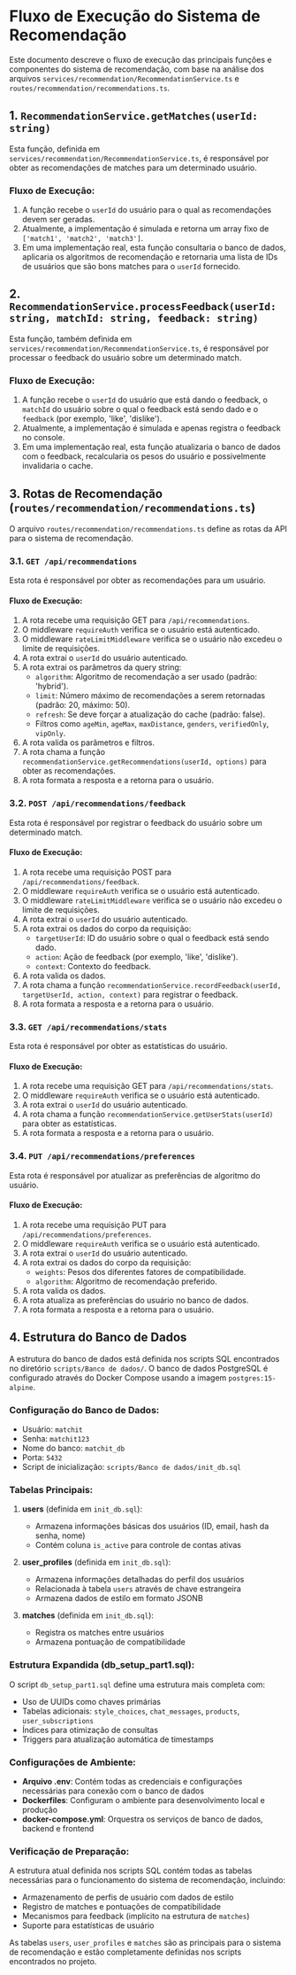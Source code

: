 # Fluxo de Execução do Sistema de Recomendação

Este documento descreve o fluxo de execução das principais funções e componentes do sistema de recomendação, com base na análise dos arquivos `services/recommendation/RecommendationService.ts` e `routes/recommendation/recommendations.ts`.

## 1. `RecommendationService.getMatches(userId: string)`

Esta função, definida em `services/recommendation/RecommendationService.ts`, é responsável por obter as recomendações de matches para um determinado usuário.

### Fluxo de Execução:

1.  A função recebe o `userId` do usuário para o qual as recomendações devem ser geradas.
2.  Atualmente, a implementação é simulada e retorna um array fixo de `['match1', 'match2', 'match3']`.
3.  Em uma implementação real, esta função consultaria o banco de dados, aplicaria os algoritmos de recomendação e retornaria uma lista de IDs de usuários que são bons matches para o `userId` fornecido.

## 2. `RecommendationService.processFeedback(userId: string, matchId: string, feedback: string)`

Esta função, também definida em `services/recommendation/RecommendationService.ts`, é responsável por processar o feedback do usuário sobre um determinado match.

### Fluxo de Execução:

1.  A função recebe o `userId` do usuário que está dando o feedback, o `matchId` do usuário sobre o qual o feedback está sendo dado e o `feedback` (por exemplo, 'like', 'dislike').
2.  Atualmente, a implementação é simulada e apenas registra o feedback no console.
3.  Em uma implementação real, esta função atualizaria o banco de dados com o feedback, recalcularia os pesos do usuário e possivelmente invalidaria o cache.

## 3. Rotas de Recomendação (`routes/recommendation/recommendations.ts`)

O arquivo `routes/recommendation/recommendations.ts` define as rotas da API para o sistema de recomendação.

### 3.1. `GET /api/recommendations`

Esta rota é responsável por obter as recomendações para um usuário.

#### Fluxo de Execução:

1.  A rota recebe uma requisição GET para `/api/recommendations`.
2.  O middleware `requireAuth` verifica se o usuário está autenticado.
3.  O middleware `rateLimitMiddleware` verifica se o usuário não excedeu o limite de requisições.
4.  A rota extrai o `userId` do usuário autenticado.
5.  A rota extrai os parâmetros da query string:
    *   `algorithm`: Algoritmo de recomendação a ser usado (padrão: 'hybrid').
    *   `limit`: Número máximo de recomendações a serem retornadas (padrão: 20, máximo: 50).
    *   `refresh`: Se deve forçar a atualização do cache (padrão: false).
    *   Filtros como `ageMin`, `ageMax`, `maxDistance`, `genders`, `verifiedOnly`, `vipOnly`.
6.  A rota valida os parâmetros e filtros.
7.  A rota chama a função `recommendationService.getRecommendations(userId, options)` para obter as recomendações.
8.  A rota formata a resposta e a retorna para o usuário.

### 3.2. `POST /api/recommendations/feedback`

Esta rota é responsável por registrar o feedback do usuário sobre um determinado match.

#### Fluxo de Execução:

1.  A rota recebe uma requisição POST para `/api/recommendations/feedback`.
2.  O middleware `requireAuth` verifica se o usuário está autenticado.
3.  O middleware `rateLimitMiddleware` verifica se o usuário não excedeu o limite de requisições.
4.  A rota extrai o `userId` do usuário autenticado.
5.  A rota extrai os dados do corpo da requisição:
    *   `targetUserId`: ID do usuário sobre o qual o feedback está sendo dado.
    *   `action`: Ação de feedback (por exemplo, 'like', 'dislike').
    *   `context`: Contexto do feedback.
6.  A rota valida os dados.
7.  A rota chama a função `recommendationService.recordFeedback(userId, targetUserId, action, context)` para registrar o feedback.
8.  A rota formata a resposta e a retorna para o usuário.

### 3.3. `GET /api/recommendations/stats`

Esta rota é responsável por obter as estatísticas do usuário.

#### Fluxo de Execução:

1.  A rota recebe uma requisição GET para `/api/recommendations/stats`.
2.  O middleware `requireAuth` verifica se o usuário está autenticado.
3.  A rota extrai o `userId` do usuário autenticado.
4.  A rota chama a função `recommendationService.getUserStats(userId)` para obter as estatísticas.
5.  A rota formata a resposta e a retorna para o usuário.

### 3.4. `PUT /api/recommendations/preferences`

Esta rota é responsável por atualizar as preferências de algoritmo do usuário.

#### Fluxo de Execução:

1.  A rota recebe uma requisição PUT para `/api/recommendations/preferences`.
2.  O middleware `requireAuth` verifica se o usuário está autenticado.
3.  A rota extrai o `userId` do usuário autenticado.
4.  A rota extrai os dados do corpo da requisição:
    *   `weights`: Pesos dos diferentes fatores de compatibilidade.
    *   `algorithm`: Algoritmo de recomendação preferido.
5.  A rota valida os dados.
6.  A rota atualiza as preferências do usuário no banco de dados.
7.  A rota formata a resposta e a retorna para o usuário.

## 4. Estrutura do Banco de Dados

A estrutura do banco de dados está definida nos scripts SQL encontrados no diretório `scripts/Banco de dados/`. O banco de dados PostgreSQL é configurado através do Docker Compose usando a imagem `postgres:15-alpine`.

### Configuração do Banco de Dados:
- Usuário: `matchit`
- Senha: `matchit123`
- Nome do banco: `matchit_db`
- Porta: `5432`
- Script de inicialização: `scripts/Banco de dados/init_db.sql`

### Tabelas Principais:

1. **users** (definida em `init_db.sql`):
   - Armazena informações básicas dos usuários (ID, email, hash da senha, nome)
   - Contém coluna `is_active` para controle de contas ativas

2. **user_profiles** (definida em `init_db.sql`):
   - Armazena informações detalhadas do perfil dos usuários
   - Relacionada à tabela `users` através de chave estrangeira
   - Armazena dados de estilo em formato JSONB

3. **matches** (definida em `init_db.sql`):
   - Registra os matches entre usuários
   - Armazena pontuação de compatibilidade

### Estrutura Expandida (db_setup_part1.sql):
O script `db_setup_part1.sql` define uma estrutura mais completa com:
- Uso de UUIDs como chaves primárias
- Tabelas adicionais: `style_choices`, `chat_messages`, `products`, `user_subscriptions`
- Índices para otimização de consultas
- Triggers para atualização automática de timestamps

### Configurações de Ambiente:
- **Arquivo .env**: Contém todas as credenciais e configurações necessárias para conexão com o banco de dados
- **Dockerfiles**: Configuram o ambiente para desenvolvimento local e produção
- **docker-compose.yml**: Orquestra os serviços de banco de dados, backend e frontend

### Verificação de Preparação:
A estrutura atual definida nos scripts SQL contém todas as tabelas necessárias para o funcionamento do sistema de recomendação, incluindo:
- Armazenamento de perfis de usuário com dados de estilo
- Registro de matches e pontuações de compatibilidade
- Mecanismos para feedback (implícito na estrutura de `matches`)
- Suporte para estatísticas de usuário

As tabelas `users`, `user_profiles` e `matches` são as principais para o sistema de recomendação e estão completamente definidas nos scripts encontrados no projeto.
